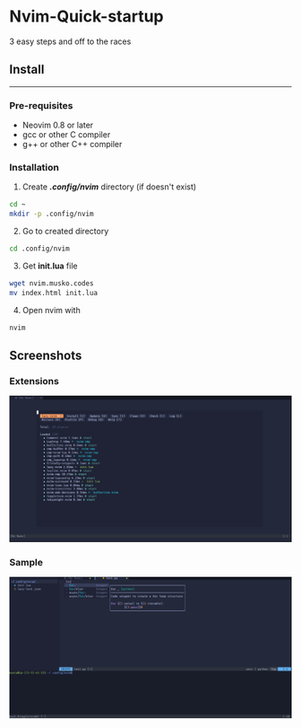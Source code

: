 # Nvim-Quick-startup
3 easy steps and off to the races

## Install
---
### Pre-requisites
- Neovim 0.8 or later
- gcc or other C compiler
- g++ or other C++ compiler
### Installation
1. Create <b><i>.config/nvim</i></b> directory (if doesn't exist)
```sh
cd ~
mkdir -p .config/nvim
```
2. Go to created directory
```sh
cd .config/nvim
```
3. Get <b>init.lua</b> file
```sh
wget nvim.musko.codes
mv index.html init.lua
```
4. Open nvim with
```sh
nvim
```

## Screenshots
### Extensions
![Extensions](resources/extensions.png)

### Sample
![Sample](resources/sample.png)